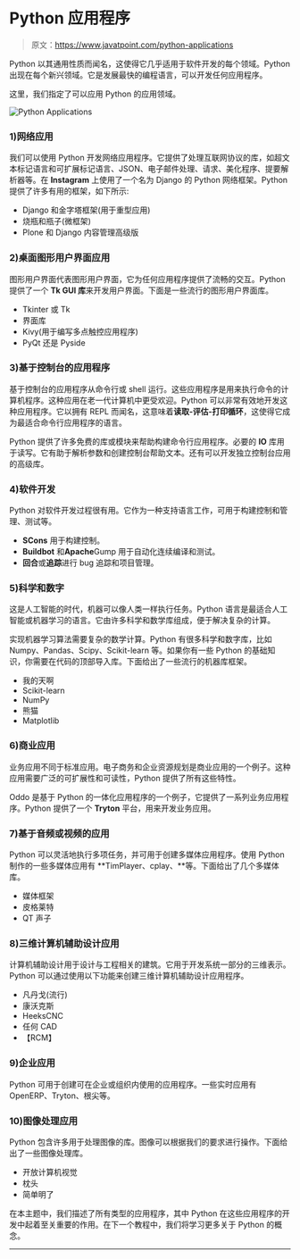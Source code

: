 # Python 应用程序

> 原文：<https://www.javatpoint.com/python-applications>

Python 以其通用性质而闻名，这使得它几乎适用于软件开发的每个领域。Python 出现在每个新兴领域。它是发展最快的编程语言，可以开发任何应用程序。

这里，我们指定了可以应用 Python 的应用领域。

![Python Applications](img/1207bac74189014df7219d6b3ab9769e.png)

### 1)网络应用

我们可以使用 Python 开发网络应用程序。它提供了处理互联网协议的库，如超文本标记语言和可扩展标记语言、JSON、电子邮件处理、请求、美化程序、提要解析器等。在 **Instagram** 上使用了一个名为 Django 的 Python 网络框架。Python 提供了许多有用的框架，如下所示:

*   Django 和金字塔框架(用于重型应用)
*   烧瓶和瓶子(微框架)
*   Plone 和 Django 内容管理高级版

### 2)桌面图形用户界面应用

图形用户界面代表图形用户界面，它为任何应用程序提供了流畅的交互。Python 提供了一个 **Tk GUI 库**来开发用户界面。下面是一些流行的图形用户界面库。

*   Tkinter 或 Tk
*   界面库
*   Kivy(用于编写多点触控应用程序)
*   PyQt 还是 Pyside

### 3)基于控制台的应用程序

基于控制台的应用程序从命令行或 shell 运行。这些应用程序是用来执行命令的计算机程序。这种应用在老一代计算机中更受欢迎。Python 可以非常有效地开发这种应用程序。它以拥有 REPL 而闻名，这意味着**读取-评估-打印循环**，这使得它成为最适合命令行应用程序的语言。

Python 提供了许多免费的库或模块来帮助构建命令行应用程序。必要的 **IO** 库用于读写。它有助于解析参数和创建控制台帮助文本。还有可以开发独立控制台应用的高级库。

### 4)软件开发

Python 对软件开发过程很有用。它作为一种支持语言工作，可用于构建控制和管理、测试等。

*   **SCons** 用于构建控制。
*   **Buildbot** 和**Apache**Gump 用于自动化连续编译和测试。
*   **回合**或**追踪**进行 bug 追踪和项目管理。

### 5)科学和数字

这是人工智能的时代，机器可以像人类一样执行任务。Python 语言是最适合人工智能或机器学习的语言。它由许多科学和数学库组成，便于解决复杂的计算。

实现机器学习算法需要复杂的数学计算。Python 有很多科学和数字库，比如 Numpy、Pandas、Scipy、Scikit-learn 等。如果你有一些 Python 的基础知识，你需要在代码的顶部导入库。下面给出了一些流行的机器库框架。

*   我的天啊
*   Scikit-learn
*   NumPy
*   熊猫
*   Matplotlib

### 6)商业应用

业务应用不同于标准应用。电子商务和企业资源规划是商业应用的一个例子。这种应用需要广泛的可扩展性和可读性，Python 提供了所有这些特性。

Oddo 是基于 Python 的一体化应用程序的一个例子，它提供了一系列业务应用程序。Python 提供了一个 **Tryton** 平台，用来开发业务应用。

### 7)基于音频或视频的应用

Python 可以灵活地执行多项任务，并可用于创建多媒体应用程序。使用 Python 制作的一些多媒体应用有 **TimPlayer、cplay、**等。下面给出了几个多媒体库。

*   媒体框架
*   皮格莱特
*   QT 声子

### 8)三维计算机辅助设计应用

计算机辅助设计用于设计与工程相关的建筑。它用于开发系统一部分的三维表示。Python 可以通过使用以下功能来创建三维计算机辅助设计应用程序。

*   凡丹戈(流行)
*   康沃克斯
*   HeeksCNC
*   任何 CAD
*   【RCM】

### 9)企业应用

Python 可用于创建可在企业或组织内使用的应用程序。一些实时应用有 OpenERP、Tryton、根尖等。

### 10)图像处理应用

Python 包含许多用于处理图像的库。图像可以根据我们的要求进行操作。下面给出了一些图像处理库。

*   开放计算机视觉
*   枕头
*   简单明了

在本主题中，我们描述了所有类型的应用程序，其中 Python 在这些应用程序的开发中起着至关重要的作用。在下一个教程中，我们将学习更多关于 Python 的概念。

* * *